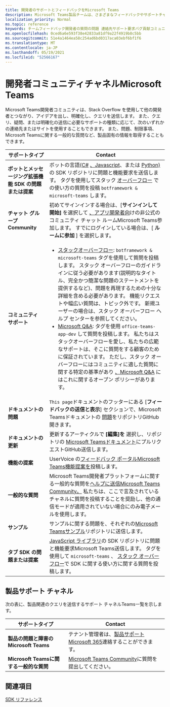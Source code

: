 ```yaml
---
title: 開発者のサポートとフィードバックをMicrosoft Teams
description: Microsoft Teams製品チームは、さまざまなフィードバックやサポートチャネルにわたって開発者コミュニティに対応します。
localization_priority: Normal
ms.topic: reference
keywords: チームフィードバック開発者の質問の問題 連絡先サポート要求バグ貢献コミュニティの議論
ms.openlocfilehash: 0ced6a6e593f38e42833a81df9a22f4919b8c5bb
ms.sourcegitcommit: 51e4a1464ea58c254ad6bd0317aca03ebf6bf1f6
ms.translationtype: MT
ms.contentlocale: ja-JP
ms.lasthandoff: 05/19/2021
ms.locfileid: "52566167"
---
```

# <a name="microsoft-teams-developer-community-channels"></a>開発者コミュニティチャネルMicrosoft Teams

Microsoft Teams開発者コミュニティは、Stack Overflow を使用して他の開発者とつながり、アイデアを出し、明確化し、クエリを送信します。 また、クエリ、疑問、または明確化の送信に必要なサポートの種類に応じて、次のいずれかの連絡先またはサイトを使用することもできます。 また、問題、制限事項、Microsoft Teamsに関する一般的な質問など、製品固有の情報を取得することもできます。

|            **サポートタイプ**            |               **Contact**                                                                                  |
|-----------------------------------------------------|---------------------------------------------------------------------------------------------------------------------------------------------------------------------------------------------------------------------------------------------------------------------------------------------------------------------------------------------------------------------------------------------------------------------------------------------------------------------------------------------------|
|         **ボットとメッセージング拡張機能 SDK の問題または提案**         | ボットの言語[(C#](https://github.com/Microsoft/botbuilder-dotnet/) [、Javascript](https://github.com/Microsoft/botbuilder-js)、または [Python)](https://github.com/Microsoft/botbuilder-python)の SDK リポジトリに問題と機能要求を送信します。 タグを使用してスタック [オーバーフロー](https://stackoverflow.com/questions/tagged/botframework%20microsoft-teams) での使い方の質問を投稿 `botframework & microsoft-teams` します。   |
|         **チャット グループCommunity**         |  初めてサインインする場合は、[**サインインして開始]** を選択して [、アプリ開発者向](https://gitter.im/OfficeDev/MicrosoftTeamsAppDev)けの非公式のコミュニティ チャット ルームMicrosoft Teams参加します。 すでにログインしている場合は、[ **ルームに参加** ] を選択します。      |
|            **コミュニティ サポート**             |     <ul><li> [スタックオーバーフロー](https://stackoverflow.com/questions/tagged/microsoft-teams): `botframework & microsoft-teams` タグを使用して質問を投稿します。 スタック オーバーフローのガイドラインに従う必要があります(説明的なタイトル、完全かつ簡潔な問題のステートメントを提供するなど)、問題を再現するための十分な詳細を含める必要があります。 機能リクエストや幅広い質問は、トピック外です。 新規ユーザーの場合は、スタック オーバーフロー ヘルプ センターを参照してください。 </li>                                                                                                                                                                       <li>  [Microsoft Q&A](/answers/topics/office-teams-app-dev.html): タグを使用 `office-teams-app-dev` して質問を投稿します。 私たちはスタックオーバーフローを愛し、私たちの広範なサポートは、そこに質問をする顧客のために保証されています。 ただし、スタック オーバーフローにはコミュニティに適した質問に関する特定の基準があり [、Microsoft Q&A](/answers/topics/office-teams-app-dev.html) にはこれに関するオープン ポリシーがあります。  </li> </ul>                                                                                            |
|  **ドキュメントの問題**  |        `This page`ドキュメントのフッターにある [**フィードバックの送信と表示**] セクションで、Microsoft Teamsドキュメントの [問題](https://github.com/MicrosoftDocs/msteams-docs/issues)をリポジトリGitHub開きます。                                                                                                                                                                                            |
|  **ドキュメントの更新**           |     更新するアーティクルで **[編集]を** 選択し、リポジトリの [Microsoft Teamsドキュメント](https://github.com/MicrosoftDocs/msteams-docs)にプルリクエストGitHub送信します。                                                                                                                                                           |
|       **機能の提案**       |                                                                                                                                                                      UserVoice の[フィードバック ポータルMicrosoft Teams機能提案を](https://microsoftteams.uservoice.com/forums/555103-public-preview/category/182881-developer-platform)投稿します。                                                                                                                                                                      |
|       **一般的な質問**         |Microsoft Teams開発者プラットフォームに関する一般的な質問を[ヘルプに送信Microsoft Teams Community。](mailto:microsoftteamsdev@microsoft.com) 私たちは、ここで言及されているチャネルに質問を投稿することを奨励し、他の通信モードが適用されていない場合にのみ電子メールを使用します。                                                                                                                                                                      |
|        **サンプル**         | サンプルに関する問題を、それぞれの[Microsoft Teamsサンプル](/microsoftteams/platform/tutorials/code-samples)リポジトリに送信します。|
|           **タブ SDK の問題または提案**          |         [JavaScript ライブラリ](https://github.com/OfficeDev/microsoft-teams-library-js/issues)の SDK リポジトリに問題と機能要求Microsoft Teams送信します。 タグを使用して `microsoft-teams` 、 [スタック オーバーフロー](https://stackoverflow.com/questions/tagged/microsoft-teams)で SDK に関する使い方に関する質問を投稿します。                                                                                                                                                                            |

## <a name="product-support-channels"></a>製品サポート チャネル
次の表に、製品関連のクエリを送信するサポート チャネルTeams一覧を示します。

|            **サポートタイプ**            |               **Contact**                                                                                  |
|-----------------------------------------------------|---------------------------------------------------------------------------------------------------------------------------------------------------------------------------------------------------------------------------------------------------------------------------------------------------------------------------------------------------------------------------------------------------------------------------------------------------------------------------------------------------|
|         **製品の問題と障害のMicrosoft Teams**          | テナント管理者は、[製品サポートMicrosoft 365](/microsoft-365/admin/contact-support-for-business-products)連絡することができます。                                                            |
|        **Microsoft Teamsに関する一般的な質問**        |  [Microsoft Teams Community](https://answers.microsoft.com/en-us/msteams/forum)に質問を提出してください。               |                                                           

## <a name="see-also"></a>関連項目

[SDK リファレンス](/javascript/api/overview/msteams-client?view=msteams-client-js-latest&preserve-view=true)
